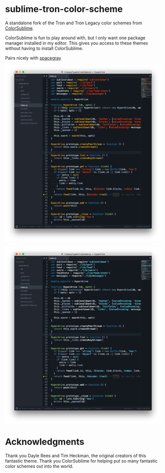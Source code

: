 # sublime-tron-color-scheme

A standalone fork of the Tron and Tron Legacy color schemes from [ColorSublime](http://colorsublime.com/?q=tron).

ColorSublime is fun to play around with, but I only want one package manager installed in my editor.  This gives you access to these themes without having to install ColorSublime.

Pairs nicely with [spacegray](https://github.com/kkga/spacegray)

![](legacy.png)

![](tron.png)


# Acknowledgments

Thank you Dayle Rees and Tim Heckman, the original creators of this fantastic theme.  Thank you ColorSublime for helping put so many fantastic color schemes out into the world.
